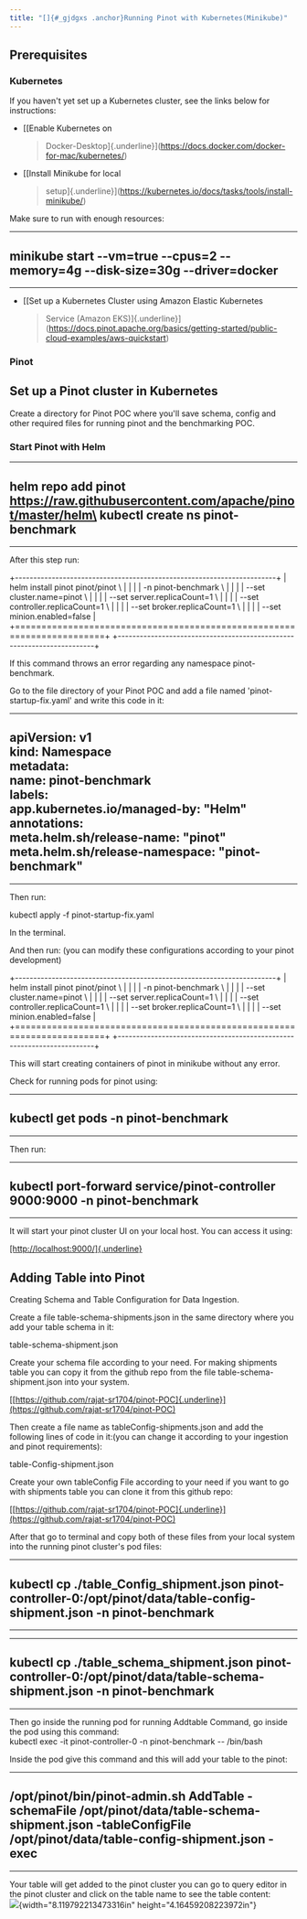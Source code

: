```yaml
---
title: "[]{#_gjdgxs .anchor}Running Pinot with Kubernetes(Minikube)"
---
```


## **Prerequisites**

### **Kubernetes**

If you haven\'t yet set up a Kubernetes cluster, see the links below for
instructions:

-   [[Enable Kubernetes on
    > Docker-Desktop]{.underline}](https://docs.docker.com/docker-for-mac/kubernetes/)

-   [[Install Minikube for local
    > setup]{.underline}](https://kubernetes.io/docs/tasks/tools/install-minikube/)

Make sure to run with enough resources:

  -----------------------------------------------------------------------
  minikube start \--vm=true \--cpus=2 \--memory=4g \--disk-size=30g
  \--driver=docker
  -----------------------------------------------------------------------

  -----------------------------------------------------------------------

-   [[Set up a Kubernetes Cluster using Amazon Elastic Kubernetes
    > Service (Amazon
    > EKS)]{.underline}](https://docs.pinot.apache.org/basics/getting-started/public-cloud-examples/aws-quickstart)

### **Pinot**

## **Set up a Pinot cluster in Kubernetes**

Create a directory for Pinot POC where you'll save schema, config and
other required files for running pinot and the benchmarking POC.

### **Start Pinot with Helm**

  -----------------------------------------------------------------------
  helm repo add pinot
  https://raw.githubusercontent.com/apache/pinot/master/helm\
  kubectl create ns pinot-benchmark
  -----------------------------------------------------------------------

  -----------------------------------------------------------------------

After this step run:

+-----------------------------------------------------------------------+
| helm install pinot pinot/pinot \\                                     |
|                                                                       |
| -n pinot-benchmark \\                                                 |
|                                                                       |
| \--set cluster.name=pinot \\                                          |
|                                                                       |
| \--set server.replicaCount=1 \\                                       |
|                                                                       |
| \--set controller.replicaCount=1 \\                                   |
|                                                                       |
| \--set broker.replicaCount=1 \\                                       |
|                                                                       |
| \--set minion.enabled=false                                           |
+=======================================================================+
+-----------------------------------------------------------------------+

If this command throws an error regarding any namespace pinot-benchmark.

Go to the file directory of your Pinot POC and add a file named
'pinot-startup-fix.yaml' and write this code in it:

  -----------------------------------------------------------------------
  apiVersion: v1\
  kind: Namespace\
  metadata:\
  name: pinot-benchmark\
  labels:\
  app.kubernetes.io/managed-by: \"Helm\"\
  annotations:\
  meta.helm.sh/release-name: \"pinot\"\
  meta.helm.sh/release-namespace: \"pinot-benchmark\"
  -----------------------------------------------------------------------

  -----------------------------------------------------------------------

Then run:

kubectl apply -f pinot-startup-fix.yaml

In the terminal.

And then run: (you can modify these configurations according to your
pinot development)

+-----------------------------------------------------------------------+
| helm install pinot pinot/pinot \\                                     |
|                                                                       |
| -n pinot-benchmark \\                                                 |
|                                                                       |
| \--set cluster.name=pinot \\                                          |
|                                                                       |
| \--set server.replicaCount=1 \\                                       |
|                                                                       |
| \--set controller.replicaCount=1 \\                                   |
|                                                                       |
| \--set broker.replicaCount=1 \\                                       |
|                                                                       |
| \--set minion.enabled=false                                           |
+=======================================================================+
+-----------------------------------------------------------------------+

This will start creating containers of pinot in minikube without any
error.

Check for running pods for pinot using:

  -----------------------------------------------------------------------
  kubectl get pods -n pinot-benchmark
  -----------------------------------------------------------------------

  -----------------------------------------------------------------------

Then run:

  -----------------------------------------------------------------------
  kubectl port-forward service/pinot-controller 9000:9000 -n
  pinot-benchmark
  -----------------------------------------------------------------------

  -----------------------------------------------------------------------

It will start your pinot cluster UI on your local host. You can access
it using:

[[http://localhost:9000/]{.underline}](http://localhost:9000/)

## **Adding Table into Pinot** 

Creating Schema and Table Configuration for Data Ingestion.

Create a file table-schema-shipments.json in the same directory where
you add your table schema in it:

table-schema-shipment.json

Create your schema file according to your need. For making shipments
table you can copy it from the github repo from the file
table-schema-shipment.json into your system.

[[https://github.com/rajat-sr1704/pinot-POC]{.underline}](https://github.com/rajat-sr1704/pinot-POC)

Then create a file name as tableConfig-shipments.json and add the
following lines of code in it:(you can change it according to your
ingestion and pinot requirements):

table-Config-shipment.json

Create your own tableConfig File according to your need if you want to
go with shipments table you can clone it from this github repo:

[[https://github.com/rajat-sr1704/pinot-POC]{.underline}](https://github.com/rajat-sr1704/pinot-POC)

After that go to terminal and copy both of these files from your local
system into the running pinot cluster's pod files:

  -----------------------------------------------------------------------
  kubectl cp ./table_Config_shipment.json
  pinot-controller-0:/opt/pinot/data/table-config-shipment.json -n
  pinot-benchmark
  -----------------------------------------------------------------------

  -----------------------------------------------------------------------

  -----------------------------------------------------------------------
  kubectl cp ./table_schema_shipment.json
  pinot-controller-0:/opt/pinot/data/table-schema-shipment.json -n
  pinot-benchmark
  -----------------------------------------------------------------------

  -----------------------------------------------------------------------

Then go inside the running pod for running Addtable Command, go inside
the pod using this command:\
kubectl exec -it pinot-controller-0 -n pinot-benchmark \-- /bin/bash

Inside the pod give this command and this will add your table to the
pinot:

  -----------------------------------------------------------------------
  /opt/pinot/bin/pinot-admin.sh AddTable -schemaFile
  /opt/pinot/data/table-schema-shipment.json -tableConfigFile
  /opt/pinot/data/table-config-shipment.json -exec
  -----------------------------------------------------------------------

  -----------------------------------------------------------------------

Your table will get added to the pinot cluster you can go to query
editor in the pinot cluster and click on the table name to see the table
content:\
![](./image1.png){width="8.119792213473316in"
height="4.16459208223972in"}
